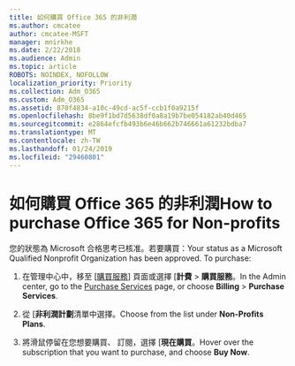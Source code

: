 ```yaml
---
title: 如何購買 Office 365 的非利潤
ms.author: cmcatee
author: cmcatee-MSFT
manager: mnirkhe
ms.date: 2/22/2018
ms.audience: Admin
ms.topic: article
ROBOTS: NOINDEX, NOFOLLOW
localization_priority: Priority
ms.collection: Adm_O365
ms.custom: Adm_O365
ms.assetid: 870f4834-a10c-49cd-ac5f-ccb1f0a9215f
ms.openlocfilehash: 8be9f1bd7d5638df0a8a19b7be054182ab40d465
ms.sourcegitcommit: e2864efcfb493b6e46b662b746661a61232bdba7
ms.translationtype: MT
ms.contentlocale: zh-TW
ms.lasthandoff: 01/24/2019
ms.locfileid: "29460801"
---
```

# <a name="how-to-purchase-office-365-for-non-profits"></a><span data-ttu-id="62832-102">如何購買 Office 365 的非利潤</span><span class="sxs-lookup"><span data-stu-id="62832-102">How to purchase Office 365 for Non-profits</span></span>

<span data-ttu-id="62832-p101">您的狀態為 Microsoft 合格思考已核准。若要購買：</span><span class="sxs-lookup"><span data-stu-id="62832-p101">Your status as a Microsoft Qualified Nonprofit Organization has been approved. To purchase:</span></span>
  
1. <span data-ttu-id="62832-105">在管理中心中，移至 [[購買服務](https://go.microsoft.com/fwlink/p/?linkid=868433)] 頁面或選擇 [**計費** \> **購買服務**。</span><span class="sxs-lookup"><span data-stu-id="62832-105">In the Admin center, go to the [Purchase Services](https://go.microsoft.com/fwlink/p/?linkid=868433) page, or choose **Billing** \> **Purchase Services**.</span></span>
    
2. <span data-ttu-id="62832-106">從 [**非利潤計劃**清單中選擇。</span><span class="sxs-lookup"><span data-stu-id="62832-106">Choose from the list under **Non-Profits Plans**.</span></span>
    
3. <span data-ttu-id="62832-107">將滑鼠停留在您想要購買、 訂閱，選擇 [**現在購買**。</span><span class="sxs-lookup"><span data-stu-id="62832-107">Hover over the subscription that you want to purchase, and choose **Buy Now**.</span></span>
    

